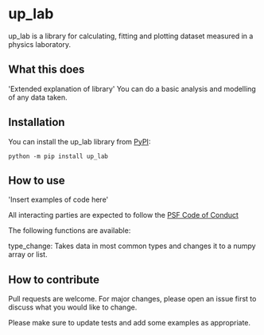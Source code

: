 # up_lab

up_lab is a library for calculating, fitting and plotting dataset measured in a physics laboratory.

## What this does

'Extended explanation of library'
You can do a basic analysis and modelling of any data taken. 

## Installation

You can install the up_lab library from [PyPI](https://pypi.org/project/up_lab/):

    python -m pip install up_lab

## How to use

'Insert examples of code here'

All interacting parties are expected to follow the [PSF Code of Conduct](https://policies.python.org/python.org/code-of-conduct/)

The following functions are available:

type_change: Takes data in most common types and changes it to a numpy array or list.

## How to contribute

Pull requests are welcome. For major changes, please open an issue first
to discuss what you would like to change.

Please make sure to update tests and add some examples as appropriate.
